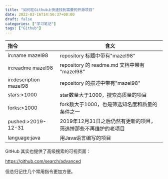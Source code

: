 ```yaml
---
title: "如何在Github上快速找到需要的开源项目"
date: 2022-03-16T14:56:37+08:00
draft: false
categories: ["学习笔记"]
tags: ["Github"]
---
```


| 指令                   | 含义                                                         |
| :--------------------- | ------------------------------------------------------------ |
| in:name mazel98        | repository 标题中带有"mazel98"                               |
| in:readme mazel98      | repository 的 readme.md 文档中带有 "mazel98"                 |
| in:description mazel98 | repository 的描述中带有"mazel98"                             |
| stars:>1000            | star数量大于1000，搜索高质量的项目                           |
| forks:>1000            | fork数大于1000，也是筛选知名度和质量的条件之一               |
| pushed:>2019-12-31     | 2019年12月31日之后仍然有更新的项目，筛选掉那些不再维护的老项目 |
| language:java          | 用Java语言编写的项目                                         |

GitHub 其实也提供了高级搜索的可视页面：

https://github.com/search/advanced

但总归记住几个常用指令更加方便。
